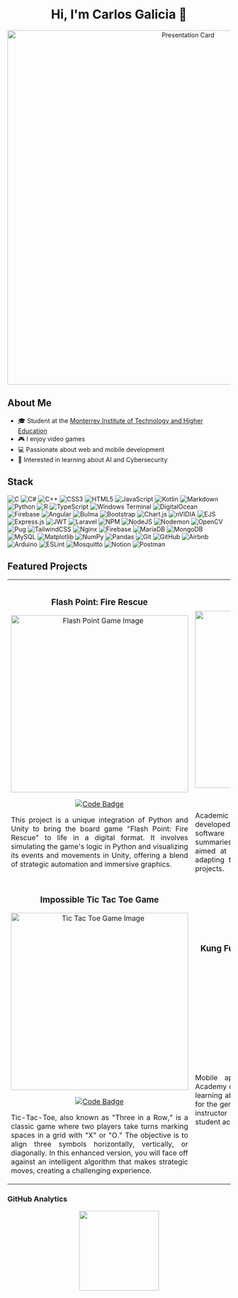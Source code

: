 <h1 align="center">Hi, I'm Carlos Galicia 👋</h1>

<div align="center">
  <img src="https://github.com/user-attachments/assets/d58a4d43-0cb2-4a37-8dee-e6c95ed02f85" alt="Presentation Card" width="800">
</div>

## About Me
- 🎓 Student at the <a href="https://tec.mx/en?srsltid=AfmBOopMXalFI5TXwzMJ2xOou7B5-Mms87JN6FN-MNjHFT1FmFBPSqGt">Monterrey Institute of Technology and Higher Education</a>
- 🎮 I enjoy video games
- 💻 Passionate about web and mobile development
- 🤖 Interested in learning about AI and Cybersecurity

## Stack
![C](https://img.shields.io/badge/c-%2300599C.svg?style=for-the-badge&logo=c&logoColor=white) ![C#](https://img.shields.io/badge/c%23-%23239120.svg?style=for-the-badge&logo=csharp&logoColor=white) ![C++](https://img.shields.io/badge/c++-%2300599C.svg?style=for-the-badge&logo=c%2B%2B&logoColor=white) ![CSS3](https://img.shields.io/badge/css3-%231572B6.svg?style=for-the-badge&logo=css3&logoColor=white) ![HTML5](https://img.shields.io/badge/html5-%23E34F26.svg?style=for-the-badge&logo=html5&logoColor=white) ![JavaScript](https://img.shields.io/badge/javascript-%23323330.svg?style=for-the-badge&logo=javascript&logoColor=%23F7DF1E) ![Kotlin](https://img.shields.io/badge/kotlin-%237F52FF.svg?style=for-the-badge&logo=kotlin&logoColor=white) ![Markdown](https://img.shields.io/badge/markdown-%23000000.svg?style=for-the-badge&logo=markdown&logoColor=white) ![Python](https://img.shields.io/badge/python-3670A0?style=for-the-badge&logo=python&logoColor=ffdd54) ![R](https://img.shields.io/badge/r-%23276DC3.svg?style=for-the-badge&logo=r&logoColor=white) ![TypeScript](https://img.shields.io/badge/typescript-%23007ACC.svg?style=for-the-badge&logo=typescript&logoColor=white) ![Windows Terminal](https://img.shields.io/badge/Windows%20Terminal-%234D4D4D.svg?style=for-the-badge&logo=windows-terminal&logoColor=white) ![DigitalOcean](https://img.shields.io/badge/DigitalOcean-%230167ff.svg?style=for-the-badge&logo=digitalOcean&logoColor=white) ![Firebase](https://img.shields.io/badge/firebase-%23039BE5.svg?style=for-the-badge&logo=firebase) ![Angular](https://img.shields.io/badge/angular-%23DD0031.svg?style=for-the-badge&logo=angular&logoColor=white) ![Bulma](https://img.shields.io/badge/bulma-00D0B1?style=for-the-badge&logo=bulma&logoColor=white) ![Bootstrap](https://img.shields.io/badge/bootstrap-%238511FA.svg?style=for-the-badge&logo=bootstrap&logoColor=white) ![Chart.js](https://img.shields.io/badge/chart.js-F5788D.svg?style=for-the-badge&logo=chart.js&logoColor=white) ![nVIDIA](https://img.shields.io/badge/cuda-000000.svg?style=for-the-badge&logo=nVIDIA&logoColor=green) ![EJS](https://img.shields.io/badge/ejs-%23B4CA65.svg?style=for-the-badge&logo=ejs&logoColor=black) ![Express.js](https://img.shields.io/badge/express.js-%23404d59.svg?style=for-the-badge&logo=express&logoColor=%2361DAFB) ![JWT](https://img.shields.io/badge/JWT-black?style=for-the-badge&logo=JSON%20web%20tokens) ![Laravel](https://img.shields.io/badge/laravel-%23FF2D20.svg?style=for-the-badge&logo=laravel&logoColor=white) ![NPM](https://img.shields.io/badge/NPM-%23CB3837.svg?style=for-the-badge&logo=npm&logoColor=white) ![NodeJS](https://img.shields.io/badge/node.js-6DA55F?style=for-the-badge&logo=node.js&logoColor=white) ![Nodemon](https://img.shields.io/badge/NODEMON-%23323330.svg?style=for-the-badge&logo=nodemon&logoColor=%BBDEAD) ![OpenCV](https://img.shields.io/badge/opencv-%23white.svg?style=for-the-badge&logo=opencv&logoColor=white) ![Pug](https://img.shields.io/badge/Pug-FFF?style=for-the-badge&logo=pug&logoColor=A86454) ![TailwindCSS](https://img.shields.io/badge/tailwindcss-%2338B2AC.svg?style=for-the-badge&logo=tailwind-css&logoColor=white) ![Nginx](https://img.shields.io/badge/nginx-%23009639.svg?style=for-the-badge&logo=nginx&logoColor=white) ![Firebase](https://img.shields.io/badge/firebase-a08021?style=for-the-badge&logo=firebase&logoColor=ffcd34) ![MariaDB](https://img.shields.io/badge/MariaDB-003545?style=for-the-badge&logo=mariadb&logoColor=white) ![MongoDB](https://img.shields.io/badge/MongoDB-%234ea94b.svg?style=for-the-badge&logo=mongodb&logoColor=white) ![MySQL](https://img.shields.io/badge/mysql-4479A1.svg?style=for-the-badge&logo=mysql&logoColor=white) ![Matplotlib](https://img.shields.io/badge/Matplotlib-%23ffffff.svg?style=for-the-badge&logo=Matplotlib&logoColor=black) ![NumPy](https://img.shields.io/badge/numpy-%23013243.svg?style=for-the-badge&logo=numpy&logoColor=white) ![Pandas](https://img.shields.io/badge/pandas-%23150458.svg?style=for-the-badge&logo=pandas&logoColor=white) ![Git](https://img.shields.io/badge/git-%23F05033.svg?style=for-the-badge&logo=git&logoColor=white) ![GitHub](https://img.shields.io/badge/github-%23121011.svg?style=for-the-badge&logo=github&logoColor=white) ![Airbnb](https://img.shields.io/badge/Airbnb-%23ff5a5f.svg?style=for-the-badge&logo=Airbnb&logoColor=white) ![Arduino](https://img.shields.io/badge/-Arduino-00979D?style=for-the-badge&logo=Arduino&logoColor=white) ![ESLint](https://img.shields.io/badge/ESLint-4B3263?style=for-the-badge&logo=eslint&logoColor=white) ![Mosquitto](https://img.shields.io/badge/mosquitto-%233C5280.svg?style=for-the-badge&logo=eclipsemosquitto&logoColor=white) ![Notion](https://img.shields.io/badge/Notion-%23000000.svg?style=for-the-badge&logo=notion&logoColor=white) ![Postman](https://img.shields.io/badge/Postman-FF6C37?style=for-the-badge&logo=postman&logoColor=white)

## Featured Projects

<table>
<tr>
  <!-- Proyecto 1 -->
  <td width="50%">
    <h3 align="center">Flash Point: Fire Rescue</h3>
    <div align="center">
      <a href="https://github.com/carlosagalicia/Flash-point-fire-rescue" target="_blank">
        <img src="https://github.com/user-attachments/assets/f8390f67-c108-4b79-b6eb-ac1483203795" alt="Flash Point Game Image" width="400">
      </a>
      <p>
        <a href="https://github.com/carlosagalicia/Flash-point-fire-rescue" target="_blank">
          <img src="https://img.shields.io/badge/CODE-F24236?style=for-the-badge&logo=github&logoColor=black" alt="Code Badge">
        </a>
      </p>
      <p align="justify">
        This project is a unique integration of Python and Unity to bring the board game "Flash Point: Fire Rescue" to life in a digital format. It involves simulating the game's logic in Python and visualizing its events and movements in Unity, offering a blend of strategic automation and immersive graphics.
      </p>
    </div>
  </td>

  <!-- Proyecto 2 -->
  <td width="50%">
    <h3 align="center">Appix Risk Manager</h3>
    <div align="center">
      <a href="https://github.com/carlosagalicia/AHund-" target="_blank">
        <img src="https://github.com/user-attachments/assets/b01f54e0-332e-4a31-8d74-138fe6f197a7" alt="Appix Risk Manager Image" width="400">
      </a>
      <p>
        <a href="https://github.com/carlosagalicia/AHund-" target="_blank">
          <img src="https://img.shields.io/badge/CODE-2E86AB?style=for-the-badge&logo=github&logoColor=black" alt="Code Badge">
        </a>
      </p>
      <p align="justify">
        Academic team project, where a web platform was developed to categorize and assess risks arising in software agency projects, as well as generate summaries to support informed decision-making aimed at reducing risk situations by 25%, while adapting to different types and characteristics of projects.
      </p>
    </div>
  </td>
</tr>

<tr>
  <!-- Proyecto 3 -->
  <td width="50%">
    <h3 align="center">Impossible Tic Tac Toe Game</h3>
    <div align="center">
      <a href="https://github.com/carlosagalicia/Tic-Tac-Toe-Game" target="_blank">
        <img src="https://github.com/user-attachments/assets/c046e5ee-043e-4eec-bfe5-2199ff9ae40b" alt="Tic Tac Toe Game Image" width="400">
      </a>
      <p>
        <a href="https://github.com/carlosagalicia/Tic-Tac-Toe-Game" target="_blank">
          <img src="https://img.shields.io/badge/CODE-564138?style=for-the-badge&logo=github&logoColor=black" alt="Code Badge">
        </a>
      </p>
      <p align="justify">
        Tic-Tac-Toe, also known as "Three in a Row," is a classic game where two players take turns marking spaces in a grid with "X" or "O." The objective is to align three symbols horizontally, vertically, or diagonally. In this enhanced version, you will face off against an intelligent algorithm that makes strategic moves, creating a challenging experience.
      </p>
    </div>
  </td>

  <!-- Proyecto 4 -->
  <td width="50%">
    <h3 align="center">Kung Fu Mobile Application - WushuApp</h3>
    <div align="center">
      <a href="https://github.com/Academia-Mexicana-de-Wushu-Queretaro" target="_blank">
        <img src="https://github.com/user-attachments/assets/a21c118c-3ac2-4ac0-92f4-50dc5d8990ee" alt="WushuApp Image" width="200">
      </a>
      <p>
        <a href="https://github.com/Academia-Mexicana-de-Wushu-Queretaro" target="_blank">
          <img src="https://img.shields.io/badge/CODE-F5F749?style=for-the-badge&logo=github&logoColor=black" alt="Code Badge">
        </a>
      </p>
      <p align="justify">
        Mobile application developed for the Mexican Academy of Wushu Queretaro, designed to facilitate learning about contemporary Wushu Kung Fu forms for the general public. It also enables the academy's instructor to efficiently and personally manage student accounts, payments, and progress.
      </p>
    </div>
  </td>
</tr>
</table>

### GitHub Analytics

<p align="center">
<a href="https://github.com/carlosagalicia">
  
  <img height="180em" src="https://github-readme-stats-eight-theta.vercel.app/api/top-langs/?username=carlosagalicia&layout=compact&langs_count=8&theme=algolia"/>
</a>
</p>
